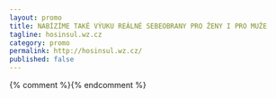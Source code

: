 ```yaml
---
layout: promo
title: NABÍZÍME TAKÉ VÝUKU REÁLNÉ SEBEOBRANY PRO ŽENY I PRO MUŽE
tagline: hosinsul.wz.cz
category: promo
permalink: http://hosinsul.wz.cz/
published: false
---
```

{% comment %}<!--
TEST PROMO
-->{% endcomment %}
